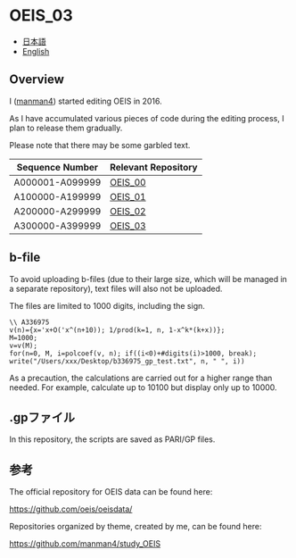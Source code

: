 # OEIS_03

- [日本語](README_ja.md)
- [English](README.md)

## Overview

I ([manman4](https://github.com/manman4)) started editing OEIS in 2016.

As I have accumulated various pieces of code during the editing process, I plan to release them gradually.

Please note that there may be some garbled text.

|  Sequence Number  |  Relevant Repository  |
| ---- | ---- |
|  A000001-A099999  |  [OEIS_00](https://github.com/manman4/OEIS_00)  |
|  A100000-A199999  |  [OEIS_01](https://github.com/manman4/OEIS_01)  |
|  A200000-A299999  |  [OEIS_02](https://github.com/manman4/OEIS_02)  |
|  A300000-A399999  |  [OEIS_03](https://github.com/manman4/OEIS_03)  |

## b-file

To avoid uploading b-files (due to their large size, which will be managed in a separate repository), text files will also not be uploaded.

The files are limited to 1000 digits, including the sign.

```PARI:
\\ A336975
v(n)={x='x+O('x^(n+10)); 1/prod(k=1, n, 1-x^k*(k+x))};
M=1000;
v=v(M);
for(n=0, M, i=polcoef(v, n); if((i<0)+#digits(i)>1000, break); write("/Users/xxx/Desktop/b336975_gp_test.txt", n, " ", i))
```

As a precaution, the calculations are carried out for a higher range than needed.
For example, calculate up to 10100 but display only up to 10000.

## .gpファイル

In this repository, the scripts are saved as PARI/GP files.

## 参考

The official repository for OEIS data can be found here:

https://github.com/oeis/oeisdata/

Repositories organized by theme, created by me, can be found here:

https://github.com/manman4/study_OEIS

